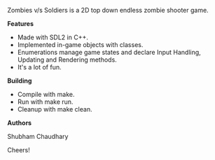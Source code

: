 Zombies v/s Soldiers is a 2D top down endless zombie shooter game.

**Features**

* Made with SDL2 in  C++.
* Implemented in-game objects with classes.
* Enumerations manage game states and declare Input Handling, Updating and Rendering methods.
* It's a lot of fun.

**Building**

* Compile with make.
* Run with make run.
* Cleanup with make clean.

**Authors**

Shubham Chaudhary

Cheers!
